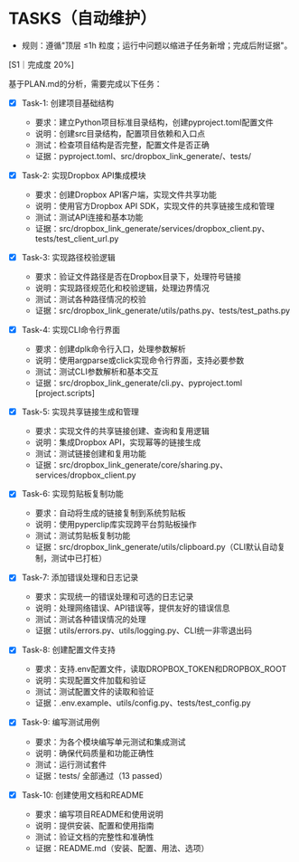 # TASKS（自动维护）
- 规则：遵循"顶层 ≤1h 粒度；运行中问题以缩进子任务新增；完成后附证据"。

[S1｜完成度 20%]

基于PLAN.md的分析，需要完成以下任务：

- [x] Task-1: 创建项目基础结构
    - 要求：建立Python项目标准目录结构，创建pyproject.toml配置文件
    - 说明：创建src目录结构，配置项目依赖和入口点
    - 测试：检查项目结构是否完整，配置文件是否正确
    - 证据：pyproject.toml、src/dropbox_link_generate/、tests/

- [x] Task-2: 实现Dropbox API集成模块
    - 要求：创建Dropbox API客户端，实现文件共享功能
    - 说明：使用官方Dropbox API SDK，实现文件的共享链接生成和管理
    - 测试：测试API连接和基本功能
    - 证据：src/dropbox_link_generate/services/dropbox_client.py、tests/test_client_url.py

- [x] Task-3: 实现路径校验逻辑
    - 要求：验证文件路径是否在Dropbox目录下，处理符号链接
    - 说明：实现路径规范化和校验逻辑，处理边界情况
    - 测试：测试各种路径情况的校验
    - 证据：src/dropbox_link_generate/utils/paths.py、tests/test_paths.py

- [x] Task-4: 实现CLI命令行界面
    - 要求：创建dplk命令行入口，处理参数解析
    - 说明：使用argparse或click实现命令行界面，支持必要参数
    - 测试：测试CLI参数解析和基本交互
    - 证据：src/dropbox_link_generate/cli.py、pyproject.toml [project.scripts]

- [x] Task-5: 实现共享链接生成和管理
    - 要求：实现文件的共享链接创建、查询和复用逻辑
    - 说明：集成Dropbox API，实现幂等的链接生成
    - 测试：测试链接创建和复用功能
    - 证据：src/dropbox_link_generate/core/sharing.py、services/dropbox_client.py

- [x] Task-6: 实现剪贴板复制功能
    - 要求：自动将生成的链接复制到系统剪贴板
    - 说明：使用pyperclip库实现跨平台剪贴板操作
    - 测试：测试剪贴板复制功能
    - 证据：src/dropbox_link_generate/utils/clipboard.py（CLI默认自动复制，测试中已打桩）

- [x] Task-7: 添加错误处理和日志记录
    - 要求：实现统一的错误处理和可选的日志记录
    - 说明：处理网络错误、API错误等，提供友好的错误信息
    - 测试：测试各种错误情况的处理
    - 证据：utils/errors.py、utils/logging.py、CLI统一非零退出码

- [x] Task-8: 创建配置文件支持
    - 要求：支持.env配置文件，读取DROPBOX_TOKEN和DROPBOX_ROOT
    - 说明：实现配置文件加载和验证
    - 测试：测试配置文件的读取和验证
    - 证据：.env.example、utils/config.py、tests/test_config.py

- [x] Task-9: 编写测试用例
    - 要求：为各个模块编写单元测试和集成测试
    - 说明：确保代码质量和功能正确性
    - 测试：运行测试套件
    - 证据：tests/ 全部通过（13 passed）

- [x] Task-10: 创建使用文档和README
    - 要求：编写项目README和使用说明
    - 说明：提供安装、配置和使用指南
    - 测试：验证文档的完整性和准确性
    - 证据：README.md（安装、配置、用法、选项）
